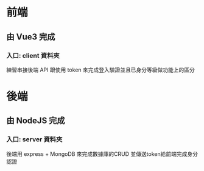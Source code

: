 # 前端

## 由 Vue3 完成

### 入口: client 資料夾

練習串接後端 API 跟使用 token 來完成登入驗證並且已身分等級做功能上的區分

# 後端

## 由 NodeJS 完成

### 入口: server 資料夾

後端用 express + MongoDB 來完成數據庫的CRUD 並傳送token給前端完成身分認證
